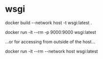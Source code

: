 # wsgi

docker build --network host -t wsgi:latest .

docker run -it --rm -p 9000:9000 wsgi:latest

...or for accessing from outside of the host...

docker run -it --rm --network host wsgi:latest
